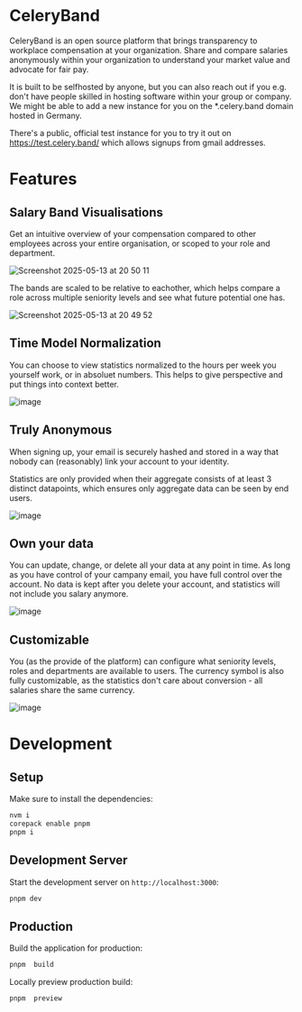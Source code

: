 # CeleryBand

CeleryBand is an open source platform that brings transparency to workplace compensation at your organization. Share and compare salaries anonymously within your organization to understand your market value and advocate for fair pay.

It is built to be selfhosted by anyone, but you can also reach out if you e.g. don't have people skilled in hosting software within your group or company.
We might be able to add a new instance for you on the *.celery.band domain hosted in Germany.

There's a public, official test instance for you to try it out on https://test.celery.band/ which allows signups from gmail addresses.

# Features

## Salary Band Visualisations

Get an intuitive overview of your compensation compared to other employees across your entire organisation, or scoped to your role and department.

![Screenshot 2025-05-13 at 20 50 11](https://github.com/user-attachments/assets/a7e7c73b-9b7a-4016-a2a8-f1ef988f3875)

The bands are scaled to be relative to eachother, which helps compare a role across multiple seniority levels and see what future potential one has.

![Screenshot 2025-05-13 at 20 49 52](https://github.com/user-attachments/assets/dd50f226-feb6-4b41-a6b6-346cc7bd04e3)

## Time Model Normalization

You can choose to view statistics normalized to the hours per week you yourself work, or in absoluet numbers. This helps to give perspective and put things into context better.

![image](https://github.com/user-attachments/assets/8d13883b-6e1a-4da2-b957-7ad14c3271c4)


## Truly Anonymous
When signing up, your email is securely hashed and stored in a way that nobody can (reasonably) link your account to your identity.

Statistics are only provided when their aggregate consists of at least 3 distinct datapoints, which ensures only aggregate data can be seen by end users.

![image](https://github.com/user-attachments/assets/4f7c7fe2-97c4-46b9-ac20-4a78bfac343c)


## Own your data
You can update, change, or delete all your data at any point in time. As long as you have control of your campany email, you have full control over the account. No data is kept after you delete your account, and statistics will not include you salary anymore.

![image](https://github.com/user-attachments/assets/dad6c858-8757-4708-9bd2-6a02290575e9)


## Customizable

You (as the provide of the platform) can configure what seniority levels, roles and departments are available to users. The currency symbol is also fully customizable, as the statistics don't care about conversion - all salaries share the same currency.

![image](https://github.com/user-attachments/assets/2b212b4f-2743-41db-ab70-e181ef4f9866)


# Development

## Setup

Make sure to install the dependencies:

```bash
nvm i
corepack enable pnpm
pnpm i
```

## Development Server

Start the development server on `http://localhost:3000`:

```bash
pnpm dev
```

## Production

Build the application for production:

```bash
pnpm  build
```

Locally preview production build:

```bash
pnpm  preview
```
